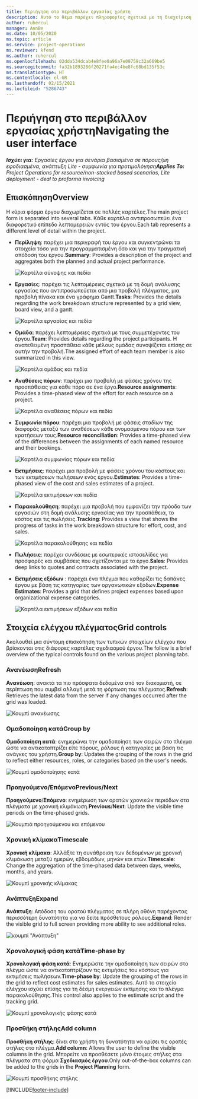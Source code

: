 ```yaml
---
title: Περιήγηση στο περιβάλλον εργασίας χρήστη
description: Αυτό το θέμα παρέχει πληροφορίες σχετικά με τη διαχείριση έργων στο Dynamics 365 Project Operations.
author: ruhercul
manager: AnnBe
ms.date: 10/05/2020
ms.topic: article
ms.service: project-operations
ms.reviewer: kfend
ms.author: ruhercul
ms.openlocfilehash: 02dda534dcab4e8fee0a96a7e09759c32a669be5
ms.sourcegitcommit: fa32b1893286f20271fa4ec4be8fc68bd135f53c
ms.translationtype: HT
ms.contentlocale: el-GR
ms.lasthandoff: 02/15/2021
ms.locfileid: "5286743"
---
```

# <a name="navigating-the-user-interface"></a><span data-ttu-id="f5347-103">Περιήγηση στο περιβάλλον εργασίας χρήστη</span><span class="sxs-lookup"><span data-stu-id="f5347-103">Navigating the user interface</span></span>

<span data-ttu-id="f5347-104">_**Ισχύει για:** Εργασίες έργου για σενάρια βασισμένα σε πόρους/μη εφοδιασμένα, ανάπτυξη Lite - συμφωνία για προτιμολόγηση_</span><span class="sxs-lookup"><span data-stu-id="f5347-104">_**Applies To:** Project Operations for resource/non-stocked based scenarios, Lite deployment - deal to proforma invoicing_</span></span>

## <a name="overview"></a><span data-ttu-id="f5347-105">Επισκόπηση</span><span class="sxs-lookup"><span data-stu-id="f5347-105">Overview</span></span>

<span data-ttu-id="f5347-106">Η κύρια φόρμα έργου διαχωρίζεται σε πολλές καρτέλες.</span><span class="sxs-lookup"><span data-stu-id="f5347-106">The main project form is separated into several tabs.</span></span> <span data-ttu-id="f5347-107">Κάθε καρτέλα αντιπροσωπεύει ένα διαφορετικό επίπεδο λεπτομερειών εντός του έργου.</span><span class="sxs-lookup"><span data-stu-id="f5347-107">Each tab represents a different level of detail within the project.</span></span>

- <span data-ttu-id="f5347-108">**Περίληψη**: παρέχει μια περιγραφή του έργου και συγκεντρώνει τα στοιχεία τόσο για την προγραμματισμένη όσο και για την πραγματική απόδοση του έργου.</span><span class="sxs-lookup"><span data-stu-id="f5347-108">**Summary**: Provides a description of the project and aggregates both the planned and actual project performance.</span></span>

    ![Καρτέλα σύνοψης και πεδία](media/navigation7.png)

- <span data-ttu-id="f5347-110">**Εργασίες**: παρέχει τις λεπτομέρειες σχετικά με τη δομή ανάλυσης εργασίας που αντιπροσωπεύεται από μια προβολή πλέγματος, μια προβολή πίνακα και ένα γράφημα Gantt.</span><span class="sxs-lookup"><span data-stu-id="f5347-110">**Tasks**: Provides the details regarding the work breakdown structure represented by a grid view, board view, and a gantt.</span></span>

    ![Καρτέλα εργασίας και πεδία](media/navigation8.png)

- <span data-ttu-id="f5347-112">**Ομάδα**: παρέχει λεπτομέρειες σχετικά με τους συμμετέχοντες του έργου.</span><span class="sxs-lookup"><span data-stu-id="f5347-112">**Team**: Provides details regarding the project participants.</span></span> <span data-ttu-id="f5347-113">Η ανατεθειμένη προσπάθεια κάθε μέλους ομάδας συνοψίζεται επίσης σε αυτήν την προβολή.</span><span class="sxs-lookup"><span data-stu-id="f5347-113">The assigned effort of each team member is also summarized in this view.</span></span>

    ![Καρτέλα ομάδας και πεδία](media/navigation9.png)

- <span data-ttu-id="f5347-115">**Αναθέσεις πόρων**: παρέχει μια προβολή με φάσεις χρόνου της προσπάθειας για κάθε πόρο σε ένα έργο.</span><span class="sxs-lookup"><span data-stu-id="f5347-115">**Resource assignments**: Provides a time-phased view of the effort for each resource on a project.</span></span>

    ![Καρτέλα αναθέσεις πόρων και πεδία](media/navigation10.png)

- <span data-ttu-id="f5347-117">**Συμφωνία πόρου**: παρέχει μια προβολή με φάσεις σταδίων της διαφοράς μεταξύ των αναθέσεων κάθε ονομασμένου πόρου και των κρατήσεων τους.</span><span class="sxs-lookup"><span data-stu-id="f5347-117">**Resource reconciliation**: Provides a time-phased view of the differences between the assignments of each named resource and their bookings.</span></span>

    ![Καρτέλα συμφωνίας πόρων και πεδία](media/navigation11.png)

- <span data-ttu-id="f5347-119">**Εκτιμήσεις**: παρέχει μια προβολή με φάσεις χρόνου του κόστους και των εκτιμήσεων πωλήσεων ενός έργου.</span><span class="sxs-lookup"><span data-stu-id="f5347-119">**Estimates**: Provides a time-phased view of the cost and sales estimates of a project.</span></span>

    ![Καρτέλα εκτιμήσεων και πεδία](media/navigation12.png)

- <span data-ttu-id="f5347-121">**Παρακολούθηση**: παρέχει μια προβολή που εμφανίζει την πρόοδο των εργασιών στη δομή ανάλυσης εργασίας για την προσπάθεια, το κόστος και τις πωλήσεις.</span><span class="sxs-lookup"><span data-stu-id="f5347-121">**Tracking**: Provides a view that shows the progress of tasks in the work breakdown structure for effort, cost, and sales.</span></span>

    ![Καρτέλα παρακολούθησης και πεδία](media/navigation13.png)

- <span data-ttu-id="f5347-123">**Πωλήσεις**: παρέχει συνδέσεις με εσωτερικές ιστοσελίδες για προσφορές και συμβάσεις που σχετίζονται με το έργο.</span><span class="sxs-lookup"><span data-stu-id="f5347-123">**Sales**: Provides deep links to quotes and contracts associated with the project.</span></span>

- <span data-ttu-id="f5347-124">**Εκτιμήσεις εξόδων** : παρέχει ένα πλέγμα που καθορίζει τις δαπάνες έργου με βάση τις κατηγορίες των οργανωτικών εξόδων.</span><span class="sxs-lookup"><span data-stu-id="f5347-124">**Expense Estimates**: Provides a grid that defines project expenses based upon organizational expense categories.</span></span>

    ![Καρτέλα εκτιμήσεων εξόδων και πεδία](media/navigation14.png)

## <a name="grid-controls"></a><span data-ttu-id="f5347-126">Στοιχεία ελέγχου πλέγματος</span><span class="sxs-lookup"><span data-stu-id="f5347-126">Grid controls</span></span>

<span data-ttu-id="f5347-127">Ακολουθεί μια σύντομη επισκόπηση των τυπικών στοιχείων ελέγχου που βρίσκονται στις διάφορες καρτέλες σχεδιασμού έργου.</span><span class="sxs-lookup"><span data-stu-id="f5347-127">The follow is a brief overview of the typical controls found on the various project planning tabs.</span></span>

### <a name="refresh"></a><span data-ttu-id="f5347-128">Ανανέωση</span><span class="sxs-lookup"><span data-stu-id="f5347-128">Refresh</span></span>

<span data-ttu-id="f5347-129">**Ανανέωση**: ανακτά τα πιο πρόσφατα δεδομένα από τον διακομιστή, σε περίπτωση που συμβεί αλλαγή μετά τη φόρτωση του πλέγματος.</span><span class="sxs-lookup"><span data-stu-id="f5347-129">**Refresh**: Retrieves the latest data from the server if any changes occurred after the grid was loaded.</span></span>

![Κουμπί ανανέωσης](media/navigation7.png)

### <a name="group-by"></a><span data-ttu-id="f5347-131">Ομαδοποίηση κατά</span><span class="sxs-lookup"><span data-stu-id="f5347-131">Group by</span></span>

<span data-ttu-id="f5347-132">**Ομαδοποίηση κατά**: ενημερώνει την ομαδοποίηση των σειρών στο πλέγμα ώστε να αντικατοπτρίζει είτε πόρους, ρόλους ή κατηγορίες με βάση τις ανάγκες του χρήστη.</span><span class="sxs-lookup"><span data-stu-id="f5347-132">**Group by**: Updates the grouping of the rows in the grid to reflect either resources, roles, or categories based on the user's needs.</span></span>

![Κουμπί ομαδοποίησης κατά](media/navigation6.png)

### <a name="previousnext"></a><span data-ttu-id="f5347-134">Προηγούμενο/Επόμενο</span><span class="sxs-lookup"><span data-stu-id="f5347-134">Previous/Next</span></span>

<span data-ttu-id="f5347-135">**Προηγούμενο**/**Επόμενο**: ενημέρωση των ορατών χρονικών περιόδων στα πλέγματα με χρονική κλιμάκωση.</span><span class="sxs-lookup"><span data-stu-id="f5347-135">**Previous**/**Next**: Update the visible time periods on the time-phased grids.</span></span>

![Κουμπιά προηγούμενου και επόμενου](media/navigation2.png)

### <a name="timescale"></a><span data-ttu-id="f5347-137">Χρονική κλίμακα</span><span class="sxs-lookup"><span data-stu-id="f5347-137">Timescale</span></span>

<span data-ttu-id="f5347-138">**Χρονική κλίμακα**: Αλλάξτε τη συνάθροιση των δεδομένων με χρονική κλιμάκωση μεταξύ ημερών, εβδομάδων, μηνών και ετών.</span><span class="sxs-lookup"><span data-stu-id="f5347-138">**Timescale**: Change the aggregation of the time-phased data between days, weeks, months, and years.</span></span>

![Κουμπί χρονικής κλίμακας](media/navigation3.png)

### <a name="expand"></a><span data-ttu-id="f5347-140">Ανάπτυξη</span><span class="sxs-lookup"><span data-stu-id="f5347-140">Expand</span></span>

<span data-ttu-id="f5347-141">**Ανάπτυξη**: Απόδοση του ορατού πλέγματος σε πλήρη οθόνη παρέχοντας περισσότερη δυνατότητα για να δείτε πρόσθετους ρόλους.</span><span class="sxs-lookup"><span data-stu-id="f5347-141">**Expand**: Render the visible grid to full screen providing more ability to see additional roles.</span></span>

![κουμπί "Ανάπτυξη"](media/navigation4.png)

### <a name="time-phase-by"></a><span data-ttu-id="f5347-143">Χρονολογική φάση κατά</span><span class="sxs-lookup"><span data-stu-id="f5347-143">Time-phase by</span></span>

<span data-ttu-id="f5347-144">**Χρονολογική φάση κατά**: Ενημερώστε την ομαδοποίηση των σειρών στο πλέγμα ώστε να αντικατοπτρίζουν τις εκτιμήσεις του κόστους για εκτιμήσεις πωλήσεων.</span><span class="sxs-lookup"><span data-stu-id="f5347-144">**Time-phase by**: Update the grouping of the rows in the grid to reflect cost estimates for sales estimates.</span></span> <span data-ttu-id="f5347-145">Αυτό το στοιχείο ελέγχου ισχύει επίσης για τη δέσμη ενεργειών εκτίμησης και το πλέγμα παρακολούθησης.</span><span class="sxs-lookup"><span data-stu-id="f5347-145">This control also applies to the estimate script and the tracking grid.</span></span>

![Κουμπί χρονολογικής φάσης κατά](media/navigation0.png)

### <a name="add-column"></a><span data-ttu-id="f5347-147">Προσθήκη στήλης</span><span class="sxs-lookup"><span data-stu-id="f5347-147">Add column</span></span>

<span data-ttu-id="f5347-148">**Προσθήκη στήλης**: δίνει στο χρήστη τη δυνατότητα να ορίσει τις ορατές στήλες στο πλέγμα.</span><span class="sxs-lookup"><span data-stu-id="f5347-148">**Add column**: Allows the user to define the visible columns in the grid.</span></span> <span data-ttu-id="f5347-149">Μπορείτε να προσθέσετε μόνο έτοιμες στήλες στα πλέγματα στη φόρμα **Σχεδιασμός έργου**.</span><span class="sxs-lookup"><span data-stu-id="f5347-149">Only out-of-the-box columns can be added to the grids in the **Project Planning** form.</span></span>

![Κουμπί προσθήκης στήλης](media/navigation5.png)


[!INCLUDE[footer-include](../includes/footer-banner.md)]